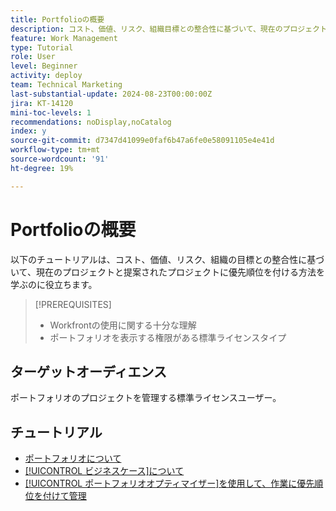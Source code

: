 ```yaml
---
title: Portfolioの概要
description: コスト、価値、リスク、組織目標との整合性に基づいて、現在のプロジェクトと提案されたプロジェクトに優先順位を付ける方法を説明します。
feature: Work Management
type: Tutorial
role: User
level: Beginner
activity: deploy
team: Technical Marketing
last-substantial-update: 2024-08-23T00:00:00Z
jira: KT-14120
mini-toc-levels: 1
recommendations: noDisplay,noCatalog
index: y
source-git-commit: d7347d41099e0faf6b47a6fe0e58091105e4e41d
workflow-type: tm+mt
source-wordcount: '91'
ht-degree: 19%

---
```



# Portfolioの概要

以下のチュートリアルは、コスト、価値、リスク、組織の目標との整合性に基づいて、現在のプロジェクトと提案されたプロジェクトに優先順位を付ける方法を学ぶのに役立ちます。

>[!PREREQUISITES]
>
>* Workfrontの使用に関する十分な理解
>* ポートフォリオを表示する権限がある標準ライセンスタイプ


## ターゲットオーディエンス

ポートフォリオのプロジェクトを管理する標準ライセンスユーザー。

## チュートリアル

* [ポートフォリオについて](overview-of-adobe-workfront-portfolios.md)
* [[!UICONTROL ビジネスケース]について](introduction-to-the-business-case.md)
* [[!UICONTROL ポートフォリオオプティマイザー]を使用して、作業に優先順位を付けて管理](prioritize-and-manage-work-with-portfolios.md)
